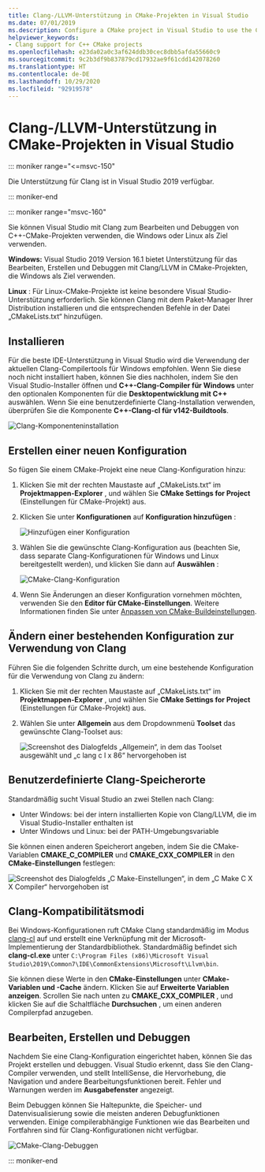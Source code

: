 ```yaml
---
title: Clang-/LLVM-Unterstützung in CMake-Projekten in Visual Studio
ms.date: 07/01/2019
ms.description: Configure a CMake project in Visual Studio to use the Clang/LLVM toolchain.
helpviewer_keywords:
- Clang support for C++ CMake projects
ms.openlocfilehash: e23da02a0c3af624ddb30cec8dbb5afda55660c9
ms.sourcegitcommit: 9c2b3df9b837879cd17932ae9f61cdd142078260
ms.translationtype: HT
ms.contentlocale: de-DE
ms.lasthandoff: 10/29/2020
ms.locfileid: "92919578"
---
```

# <a name="clangllvm-support-in-visual-studio-cmake-projects"></a>Clang-/LLVM-Unterstützung in CMake-Projekten in Visual Studio

::: moniker range="<=msvc-150"

Die Unterstützung für Clang ist in Visual Studio 2019 verfügbar.

::: moniker-end

::: moniker range="msvc-160"

Sie können Visual Studio mit Clang zum Bearbeiten und Debuggen von C++-CMake-Projekten verwenden, die Windows oder Linux als Ziel verwenden.

**Windows:** Visual Studio 2019 Version 16.1 bietet Unterstützung für das Bearbeiten, Erstellen und Debuggen mit Clang/LLVM in CMake-Projekten, die Windows als Ziel verwenden.

**Linux** : Für Linux-CMake-Projekte ist keine besondere Visual Studio-Unterstützung erforderlich. Sie können Clang mit dem Paket-Manager Ihrer Distribution installieren und die entsprechenden Befehle in der Datei „CMakeLists.txt“ hinzufügen.

## <a name="install"></a>Installieren

Für die beste IDE-Unterstützung in Visual Studio wird die Verwendung der aktuellen Clang-Compilertools für Windows empfohlen. Wenn Sie diese noch nicht installiert haben, können Sie dies nachholen, indem Sie den Visual Studio-Installer öffnen und **C++-Clang-Compiler für Windows** unter den optionalen Komponenten für die **Desktopentwicklung mit C++** auswählen. Wenn Sie eine benutzerdefinierte Clang-Installation verwenden, überprüfen Sie die Komponente **C++-Clang-cl für v142-Buildtools**.

![Clang-Komponenteninstallation](media/clang-install-vs2019.png)

## <a name="create-a-new-configuration"></a>Erstellen einer neuen Konfiguration

So fügen Sie einem CMake-Projekt eine neue Clang-Konfiguration hinzu:

1. Klicken Sie mit der rechten Maustaste auf „CMakeLists.txt“ im **Projektmappen-Explorer** , und wählen Sie **CMake Settings for Project** (Einstellungen für CMake-Projekt) aus.

1. Klicken Sie unter **Konfigurationen** auf **Konfiguration hinzufügen** :

   ![Hinzufügen einer Konfiguration](media/cmake-add-config-icon.png)

1. Wählen Sie die gewünschte Clang-Konfiguration aus (beachten Sie, dass separate Clang-Konfigurationen für Windows und Linux bereitgestellt werden), und klicken Sie dann auf **Auswählen** :

   ![CMake-Clang-Konfiguration](media/cmake-clang-configuration.png)

1. Wenn Sie Änderungen an dieser Konfiguration vornehmen möchten, verwenden Sie den **Editor für CMake-Einstellungen**. Weitere Informationen finden Sie unter [Anpassen von CMake-Buildeinstellungen](customize-cmake-settings.md).

## <a name="modify-an-existing-configuration-to-use-clang"></a>Ändern einer bestehenden Konfiguration zur Verwendung von Clang

Führen Sie die folgenden Schritte durch, um eine bestehende Konfiguration für die Verwendung von Clang zu ändern:

1. Klicken Sie mit der rechten Maustaste auf „CMakeLists.txt“ im **Projektmappen-Explorer** , und wählen Sie **CMake Settings for Project** (Einstellungen für CMake-Projekt) aus.

1. Wählen Sie unter **Allgemein** aus dem Dropdownmenü **Toolset** das gewünschte Clang-Toolset aus:

   ![Screenshot des Dialogfelds „Allgemein“, in dem das Toolset ausgewählt und „c lang c l x 86“ hervorgehoben ist](media/cmake-clang-toolset.png)

## <a name="custom-clang-locations"></a>Benutzerdefinierte Clang-Speicherorte

Standardmäßig sucht Visual Studio an zwei Stellen nach Clang:

- Unter Windows: bei der intern installierten Kopie von Clang/LLVM, die im Visual Studio-Installer enthalten ist
- Unter Windows und Linux: bei der PATH-Umgebungsvariable

Sie können einen anderen Speicherort angeben, indem Sie die CMake-Variablen **CMAKE_C_COMPILER** und **CMAKE_CXX_COMPILER** in den **CMake-Einstellungen** festlegen:

![Screenshot des Dialogfelds „C Make-Einstellungen“, in dem „C Make C X X Compiler“ hervorgehoben ist](media/clang-location-cmake.png)

## <a name="clang-compatibility-modes"></a>Clang-Kompatibilitätsmodi

Bei Windows-Konfigurationen ruft CMake Clang standardmäßig im Modus [clang-cl](https://llvm.org/devmtg/2014-04/PDFs/Talks/clang-cl.pdf) auf und erstellt eine Verknüpfung mit der Microsoft-Implementierung der Standardbibliothek. Standardmäßig befindet sich **clang-cl.exe** unter `C:\Program Files (x86)\Microsoft Visual Studio\2019\Common7\IDE\CommonExtensions\Microsoft\Llvm\bin`.

Sie können diese Werte in den **CMake-Einstellungen** unter **CMake-Variablen und -Cache** ändern. Klicken Sie auf **Erweiterte Variablen anzeigen**. Scrollen Sie nach unten zu **CMAKE_CXX_COMPILER** , und klicken Sie auf die Schaltfläche **Durchsuchen** , um einen anderen Compilerpfad anzugeben.

## <a name="edit-build-and-debug"></a>Bearbeiten, Erstellen und Debuggen

Nachdem Sie eine Clang-Konfiguration eingerichtet haben, können Sie das Projekt erstellen und debuggen. Visual Studio erkennt, dass Sie den Clang-Compiler verwenden, und stellt IntelliSense, die Hervorhebung, die Navigation und andere Bearbeitungsfunktionen bereit. Fehler und Warnungen werden im **Ausgabefenster** angezeigt.

Beim Debuggen können Sie Haltepunkte, die Speicher- und Datenvisualisierung sowie die meisten anderen Debugfunktionen verwenden. Einige compilerabhängige Funktionen wie das Bearbeiten und Fortfahren sind für Clang-Konfigurationen nicht verfügbar.

![CMake-Clang-Debuggen](media/clang-debug-visualize.png)

::: moniker-end
